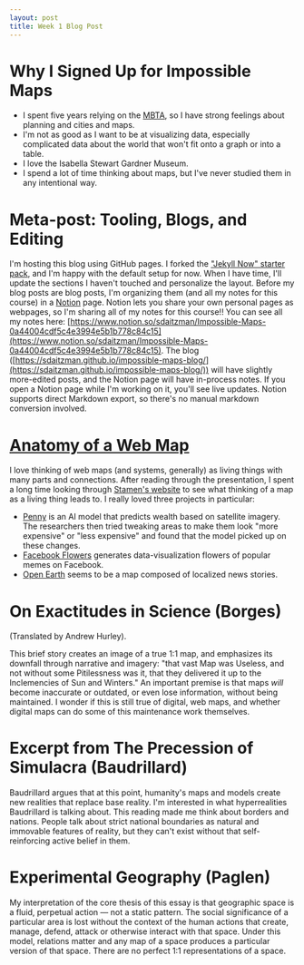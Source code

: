 ```yaml
---
layout: post
title: Week 1 Blog Post
---
```


# Why I Signed Up for Impossible Maps

- I spent five years relying on the [MBTA](https://www.yelp.com/biz/massachusetts-bay-transportation-authority-boston), so I have strong feelings about planning and cities and maps.
- I'm not as good as I want to be at visualizing data, especially complicated data about the world that won't fit onto a graph or into a table.
- I love the Isabella Stewart Gardner Museum.
- I spend a lot of time thinking about maps, but I've never studied them in any intentional way.

# Meta-post: Tooling, Blogs, and Editing

I'm hosting this blog using GitHub pages. I forked the ["Jekyll Now" starter pack](https://github.com/barryclark/jekyll-now), and I'm happy with the default setup for now. When I have time, I'll update the sections I haven't touched and personalize the layout. Before my blog posts are blog posts, I'm organizing them (and all my notes for this course) in a [Notion](https://www.notion.so/product) page. Notion lets you share your own personal pages as webpages, so I'm sharing all of my notes for this course!! You can see all my notes here: [https://www.notion.so/sdaitzman/Impossible-Maps-0a44004cdf5c4e3994e5b1b778c84c15](https://www.notion.so/sdaitzman/Impossible-Maps-0a44004cdf5c4e3994e5b1b778c84c15). The blog ([https://sdaitzman.github.io/impossible-maps-blog/](https://sdaitzman.github.io/impossible-maps-blog/)) will have slightly more-edited posts, and the Notion page will have in-process notes. If you open a Notion page while I'm working on it, you'll see live updates. Notion supports direct Markdown export, so there's no manual markdown conversion involved.

# [Anatomy of a Web Map](http://maptime.io/anatomy-of-a-web-map)

I love thinking of web maps (and systems, generally) as living things with many parts and connections. After reading through the presentation, I spent a long time looking through [Stamen's website](https://stamen.com) to see what thinking of a map as a living thing leads to. I really loved three projects in particular:

- [Penny](https://stamen.com/work/penny/) is an AI model that predicts wealth based on satellite imagery. The researchers then tried tweaking areas to make them look "more expensive" or "less expensive" and found that the model picked up on these changes.
- [Facebook Flowers](https://stamen.com/work/facebook-flowers/) generates data-visualization flowers of popular memes on Facebook.
- [Open Earth](https://stamen.com/work/open-earth/) seems to be a map composed of localized news stories.

# On Exactitudes in Science (Borges)

(Translated by Andrew Hurley).

This brief story creates an image of a true 1:1 map, and emphasizes its downfall through narrative and imagery: "that vast Map was Useless, and not without some Pitilessness was it, that they delivered it up to the Inclemencies of Sun and Winters." An important premise is that maps *will* become inaccurate or outdated, or even lose information, without being maintained. I wonder if this is still true of digital, web maps, and whether digital maps can do some of this maintenance work themselves.

# Excerpt from The Precession of Simulacra (Baudrillard)

Baudrillard argues that at this point, humanity's maps and models create new realities that replace base reality. I'm interested in what hyperrealities Baudrillard is talking about. This reading made me think about borders and nations. People talk about strict national boundaries as natural and immovable features of reality, but they can't exist without that self-reinforcing active belief in them.

# Experimental Geography (Paglen)

My interpretation of the core thesis of this essay is that geographic space is a fluid, perpetual action — not a static pattern. The social significance of a particular area is lost without the context of the human actions that create, manage, defend, attack or otherwise interact with that space. Under this model, relations matter and any map of a space produces a particular version of that space. There are no perfect 1:1 representations of a space.
